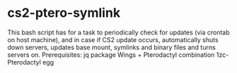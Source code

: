 # cs2-ptero-symlink
This bash script has for a task to periodically check for updates (via crontab on host machine), and in case if CS2 update occurs, automatically shuts down servers, updates base mount, symlinks and binary files and turns servers on.
Prerequisites:
jq package
Wings + Pterodactyl combination
1zc-Pterodactyl egg

